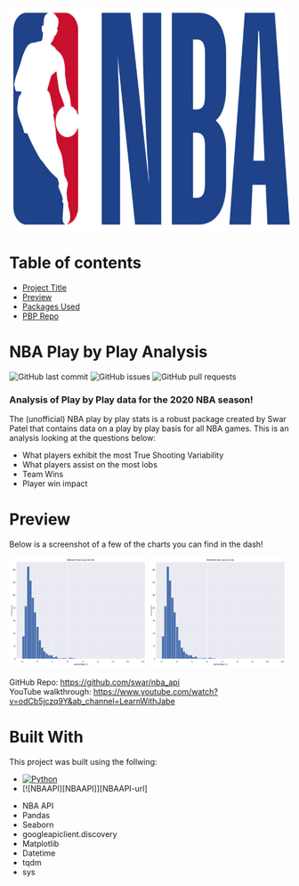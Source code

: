 <img src="https://github.com/zachmort/nba_PBP_analysis/blob/main/NBA_banner.png" alt="NBABanner" width="700" height="400"/>
<!-- ![Banner](https://github.com/zachmort/nba_PBP_analysis/blob/main/images/NBA_banner.png) -->


# Table of contents
- [Project Title](#NBA-Play-by-Play-Analysis)
- [Preview](#preview)
- [Packages Used](#Packages-Used)
- [PBP Repo](#table-of-contents)



# NBA Play by Play Analysis
<!-- Add banner here -->

![GitHub last commit](https://img.shields.io/github/last-commit/zachmort/nba_PBP_analysis)
![GitHub issues](https://img.shields.io/github/issues-raw/zachmort/nba_PBP_analysis)
![GitHub pull requests](https://img.shields.io/github/issues-pr/zachmort/nba_PBP_analysis)

<!-- Describe your project in brief -->
<h3>Analysis of Play by Play data for the 2020 NBA season!</h3>

The (unofficial) NBA play by play stats is a robust package created by Swar Patel that contains data on a play by play basis for all NBA games.
This is an analysis looking at the questions below:

- What players exhibit the most True Shooting Variability
- What players assist on the most lobs
- Team Wins
- Player win impact

# Preview
<!-- Add a demo for your project -->
Below is a screenshot of a few of the charts you can find in the dash!

<p float="left">
    <img src="https://github.com/zachmort/youtube_analytics/blob/main/images/Likes_to_Views_Ratio_Distribution.png" alt="ChartImg" width="49%" height="200"/>
    <img src="https://github.com/zachmort/youtube_analytics/blob/main/images/Likes_to_Views_Ratio_Distribution.png" alt="ChartImg" width="49%" height="200"/>
</p>

<!-- <img src="https://github.com/zachmort/youtube_analytics/blob/main/images/Likes_to_Views_Ratio_Distribution.png" alt="ChartImg" width="33%" height="300"/> -->
<!-- ![Picture](https://github.com/zachmort/youtube_analytics/blob/main/images/Likes_to_Views_Ratio_Distribution.png) -->

<!-- ADD Tableau studio dashbaord below -->
GitHub Repo: https://github.com/swar/nba_api
</br>YouTube walkthrough: https://www.youtube.com/watch?v=odCb5jczq9Y&ab_channel=LearnWithJabe


# Built With
This project was built using the follwing:

* [![Python][Python]][Python-url]
* [![NBAAPI][NBAAPI]][NBAAPI-url]
<!-- * [![Plotly][Plotly]][Plotly-url] -->

- NBA API
- Pandas
- Seaborn
- googleapiclient.discovery 
- Matplotlib
- Datetime
- tqdm
- sys


<!-- Markdown Links -->
[Python]: https://img.shields.io/badge/Python-0769AD?style=for-the-badge&logo=Python&logoColor=white
[Python-url]: https://www.python.org/
[Spotipy]: https://img.shields.io/badge/Spotipy-0769AD?style=for-the-badge&logo=Spotipy&logoColor=white
[Spotipy-url]: https://spotipy.readthedocs.io/en/2.22.1/
[Streamlit]: https://img.shields.io/badge/Streamlit-0769AD?style=for-the-badge&logo=Streamlit&logoColor=white
[Streamlit-url]: https://streamlit.io/
[Plotly]: https://img.shields.io/badge/-Plotly-black.svg?style=for-the-badge&logo=Plotly&colorB=555
[Plotly-url]: https://plotly.com/
